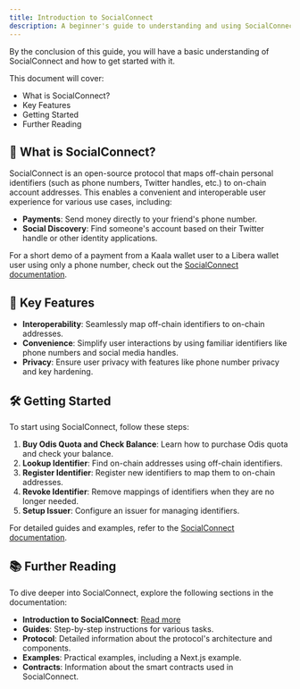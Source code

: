 ```yaml
---
title: Introduction to SocialConnect
description: A beginner's guide to understanding and using SocialConnect
---
```


By the conclusion of this guide, you will have a basic understanding of SocialConnect and how to get started with it.

This document will cover:

- What is SocialConnect?
- Key Features
- Getting Started
- Further Reading

## 🚀 What is SocialConnect?

SocialConnect is an open-source protocol that maps off-chain personal identifiers (such as phone numbers, Twitter handles, etc.) to on-chain account addresses. This enables a convenient and interoperable user experience for various use cases, including:

- **Payments**: Send money directly to your friend's phone number.
- **Social Discovery**: Find someone's account based on their Twitter handle or other identity applications.

For a short demo of a payment from a Kaala wallet user to a Libera wallet user using only a phone number, check out the [SocialConnect documentation](https://socialconnect-docs.vercel.app/).

## 🔑 Key Features

- **Interoperability**: Seamlessly map off-chain identifiers to on-chain addresses.
- **Convenience**: Simplify user interactions by using familiar identifiers like phone numbers and social media handles.
- **Privacy**: Ensure user privacy with features like phone number privacy and key hardening.

## 🛠️ Getting Started

To start using SocialConnect, follow these steps:

1. **Buy Odis Quota and Check Balance**: Learn how to purchase Odis quota and check your balance.
2. **Lookup Identifier**: Find on-chain addresses using off-chain identifiers.
3. **Register Identifier**: Register new identifiers to map them to on-chain addresses.
4. **Revoke Identifier**: Remove mappings of identifiers when they are no longer needed.
5. **Setup Issuer**: Configure an issuer for managing identifiers.

For detailed guides and examples, refer to the [SocialConnect documentation](https://socialconnect-docs.vercel.app/).

## 📚 Further Reading

To dive deeper into SocialConnect, explore the following sections in the documentation:

- **Introduction to SocialConnect**: [Read more](https://socialconnect-docs.vercel.app/)
- **Guides**: Step-by-step instructions for various tasks.
- **Protocol**: Detailed information about the protocol's architecture and components.
- **Examples**: Practical examples, including a Next.js example.
- **Contracts**: Information about the smart contracts used in SocialConnect.
